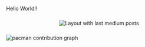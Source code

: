<p align="left">Hello World!!</p>

###


<div align="center">
  <img src="https://github-read-medium-git-main.pahlevikun.vercel.app/latest?limit=4" alt="Layout with last medium posts"  />
</div>

###

<picture>
  <source media="(prefers-color-scheme: dark)" srcset="https://raw.githubusercontent.com/Josuaja/Josuaja/output/pacman-contribution-graph-dark.svg">
  <source media="(prefers-color-scheme: light)" srcset="https://raw.githubusercontent.com/Josuaja/Josuaja/output/pacman-contribution-graph.svg">
  <img alt="pacman contribution graph" src="https://raw.githubusercontent.com/Josuaja/Josuaja/output/pacman-contribution-graph.svg">
</picture>

###
